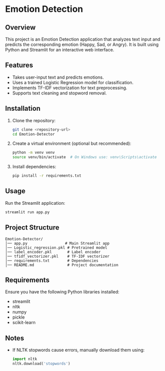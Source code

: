 # Emotion Detection

## Overview
This project is an Emotion Detection application that analyzes text input and predicts the corresponding emotion (Happy, Sad, or Angry). It is built using Python and Streamlit for an interactive web interface.

## Features
- Takes user-input text and predicts emotions.
- Uses a trained Logistic Regression model for classification.
- Implements TF-IDF vectorization for text preprocessing.
- Supports text cleaning and stopword removal.

## Installation
1. Clone the repository:
   ```bash
   git clone <repository-url>
   cd Emotion-Detector
   ```
2. Create a virtual environment (optional but recommended):
   ```bash
   python -m venv venv
   source venv/bin/activate  # On Windows use: venv\Scripts\activate
   ```
3. Install dependencies:
   ```bash
   pip install -r requirements.txt
   ```

## Usage
Run the Streamlit application:
```bash
streamlit run app.py
```

## Project Structure
```
Emotion-Detector/
│── app.py                 # Main Streamlit app
│── Logistic_regression.pkl # Pretrained model
│── label_encoder.pkl       # Label encoder
│── tfidf_vectorizer.pkl    # TF-IDF vectorizer
│── requirements.txt        # Dependencies
│── README.md               # Project documentation
```

## Requirements
Ensure you have the following Python libraries installed:
- streamlit
- nltk
- numpy
- pickle
- scikit-learn

## Notes
- If NLTK stopwords cause errors, manually download them using:
  ```python
  import nltk
  nltk.download('stopwords')
  
